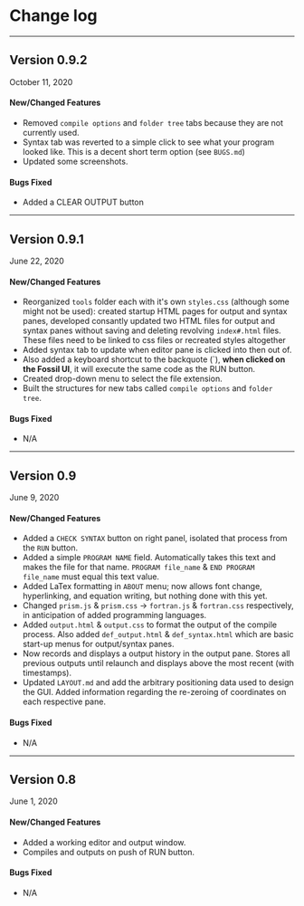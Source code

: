 # Change log


------
## Version 0.9.2
October 11, 2020

#### New/Changed Features
- Removed `compile options` and `folder tree` tabs because they are not currently used.
- Syntax tab was reverted to a simple click to see what your program looked like. This is a decent short term option (see `BUGS.md`)
- Updated some screenshots.

#### Bugs Fixed
- Added a CLEAR OUTPUT button


------
## Version 0.9.1
June 22, 2020

#### New/Changed Features
- Reorganized `tools` folder each with it's own `styles.css` (although some might not be used): created startup HTML pages for output and syntax panes, developed consantly updated two HTML files for output and syntax panes without saving and deleting revolving `index#.html` files. These files need to be linked to css files or recreated styles altogether
- Added syntax tab to update when editor pane is clicked into then out of.
- Also added a keyboard shortcut to the backquote (\`), **when clicked on the Fossil UI**, it will execute the same code as the RUN button.
- Created drop-down menu to select the file extension.
- Built the structures for new tabs called `compile options` and `folder tree`.

#### Bugs Fixed
- N/A


------
## Version 0.9
June 9, 2020

#### New/Changed Features
- Added a `CHECK SYNTAX` button on right panel, isolated that process from the `RUN` button.
- Added a simple `PROGRAM NAME` field. Automatically takes this text and makes the file for that name. `PROGRAM file_name` & `END PROGRAM file_name` must equal this text value.
- Added LaTex formatting in `ABOUT` menu; now allows font change, hyperlinking, and equation writing, but nothing done with this yet.
- Changed `prism.js` & `prism.css` -> `fortran.js` & `fortran.css` respectively, in anticipation of added programming languages.
- Added `output.html` & `output.css` to format the output of the compile process. Also added `def_output.html` & `def_syntax.html` which are basic start-up menus for output/syntax panes.
- Now records and displays a output history in the output pane. Stores all previous outputs until relaunch and displays above the most recent (with timestamps).
- Updated `LAYOUT.md` and add the arbitrary positioning data used to design the GUI. Added information regarding the re-zeroing of coordinates on each respective pane.

#### Bugs Fixed
- N/A


------
## Version 0.8
June 1, 2020

#### New/Changed Features
- Added a working editor and output window.
- Compiles and outputs on push of RUN button.

#### Bugs Fixed
- N/A
